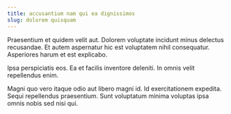 ```yaml
---
title: accusantium nam qui ea dignissimos
slug: dolorem quisquam
---
```


Praesentium et quidem velit aut. Dolorem voluptate incidunt minus delectus recusandae. Et autem aspernatur hic est voluptatem nihil consequatur. Asperiores harum et est explicabo.

Ipsa perspiciatis eos. Ea et facilis inventore deleniti. In omnis velit repellendus enim.

Magni quo vero itaque odio aut libero magni id. Id exercitationem expedita. Sequi repellendus praesentium. Sunt voluptatum minima voluptas ipsa omnis nobis sed nisi qui.
